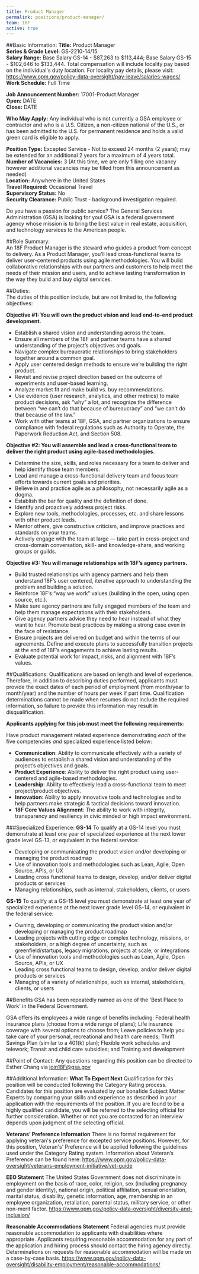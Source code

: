 ```yaml
---
title: Product Manager
permalink: positions/product-manager/
team: 18F
active: true
---
```

##Basic Information:
**Title:** Product Manager  <br>
**Series & Grade Level:** GS-2210-14/15 <br>
**Salary Range:** Base Salary GS-14 - $87,263 to $113,444; Base Salary GS-15 - $102,646 to $133,444. Total compensation will include locality pay based on the individual's duty location. For locality pay details, please visit: https://www.opm.gov/policy-data-oversight/pay-leave/salaries-wages/ <br>
**Work Schedule:** Full Time<br>

**Job Announcement Number:** 17001-Product Manager<br>
**Open:** DATE<br>
**Close:** DATE<br>

**Who May Apply:**
Any individual who is not currently a GSA employee or contractor and who is a U.S. Citizen, a non-citizen national of the U.S., or has been admitted to the U.S. for permanent residence and holds a valid green card is eligible to apply.

**Position Type:** Excepted Service - Not to exceed 24 months (2 years); may be extended for an additional 2 years for a maximum of 4 years total.<br>
**Number of Vacancies:** 3 (At this time, we are only filling one vacancy however additional vacancies may be filled from this announcement as needed)<br>
**Location:** Anywhere in the United States<br>
**Travel Required:** Occasional Travel<br>
**Supervisory Status:** No<br>
**Security Clearance:** Public Trust - background investigation required.<br>

Do you have a passion for public service? The General Services Administration (GSA) is looking for you! GSA is a federal government agency whose mission is to bring the best value in real estate, acquisition, and technology services to the American people.<br>

##Role Summary:<br>
An 18F Product Manager is the steward who guides a product from concept to delivery. As a Product Manager, you’ll lead cross-functional teams to deliver user-centered products using agile methodologies.  You will build collaborative relationships with our partners and customers to help meet the needs of their mission and users, and to achieve lasting transformation in the way they build and buy digital services.<br>

##Duties:<br>
The duties of this position include, but are not limited to, the following objectives:<br>

**Objective #1: You will own the product vision and lead end-to-end product development.**<br>
- Establish a shared vision and understanding across the team. 
- Ensure all members of the 18F and partner teams have a shared understanding of the project’s objectives and goals. 
- Navigate complex bureaucratic relationships to bring stakeholders together around a common goal.
- Apply user centered design methods to ensure we’re building the right product.
- Revisit and revise project direction based on the outcome of experiments and user-based learning. 
- Analyze market fit and make build vs. buy recommendations.
- Use evidence (user research, analytics, and other metrics) to make product decisions, ask “why” a lot, and recognize the difference between “we can’t do that because of bureaucracy” and “we can’t do that because of the law.”
- Work with other teams at 18F, GSA, and partner organizations to ensure compliance with federal regulations such as Authority to Operate, the Paperwork Reduction Act, and Section 508.

**Objective #2: You will assemble and lead a cross-functional team to deliver the right product using agile-based methodologies.**<br>
- Determine the size, skills, and roles necessary for a team to deliver and help identify those team members.
- Lead and manage a cross-functional delivery team and focus team efforts towards current goals and priorities.
- Believe in and practice agile as a philosophy, not necessarily agile as a dogma.
- Establish the bar for quality and the definition of done.
- Identify and proactively address project risks.
- Explore new tools, methodologies, processes, etc. and share lessons with other product leads.
- Mentor others, give constructive criticism, and improve practices and standards on your teams.
- Actively engage with the team at large — take part in cross-project and cross-domain conversation, skill- and knowledge-share, and working groups or guilds.

**Objective #3: You will manage relationships with 18F’s agency partners.**<br>
- Build trusted relationships with agency partners and help them understand 18F’s user centered, iterative approach to understanding the problem and building a solution.
- Reinforce 18F’s “way we work” values (building in the open, using open source, etc.).
- Make sure agency partners are fully engaged members of the team and help them manage expectations with their stakeholders.
- Give agency partners advice they need to hear instead of what they want to hear. Promote best practices by making a strong case even in the face of resistance.
- Ensure projects are delivered on budget and within the terms of our agreements. Define and execute plans to successfully transition projects at the end of 18F’s engagements to achieve lasting results.
- Evaluate potential work for impact, risks, and alignment with 18F’s values.


##Qualifications:
Qualifications are based on length and level of experience.  Therefore, in addition to describing duties performed, applicants must provide the exact dates of each period of employment (from month/year to month/year) and the number of hours per week if part time.  Qualification determinations cannot be made when resumes do not include the required information, so failure to provide this information may result in disqualification.

**Applicants applying for this job must meet the following requirements:**

Have product management related experience demonstrating *each* of the five competencies *and* specialized experience listed below:
- **Communication**: Ability to communicate effectively with a variety of audiences to establish a shared vision and understanding of the project’s objectives and goals. 
- **Product Experience**: Ability to deliver the right product using user-centered and agile-based methodologies.
- **Leadership**: Ability to effectively lead a cross-functional team to meet project/product objectives. 
- **Innovation**: Ability to apply innovative tools and technologies  and to help partners make strategic & tactical decisions toward innovation. 
- **18F Core Values Alignment**: The ability to work with integrity, transparency and resiliency in civic minded or high impact environment. 

###Specialized Experience:
**GS-14**
To qualify at a GS-14 level you must demonstrate at least one year of specialized experience at the next lower grade level GS-13, or equivalent in the federal service:
- Developing or communicating the product vision and/or developing or managing the product roadmap
- Use of innovation tools and methodologies such as Lean, Agile, Open Source, APIs, or UX
- Leading cross functional teams to design, develop, and/or deliver digital products or services
- Managing relationships, such as internal, stakeholders, clients, or users

**GS-15**
To qualify at a GS-15 level you must demonstrate at least one year of specialized experience at the next lower grade level GS-14, or equivalent in the federal service:
- Owning, developing or communicating the product vision and/or developing or managing the product roadmap
- Leading projects with cutting edge or complex technology, missions, or stakeholders, or a high degree of uncertainty, such as greenfield/startups, legacy migrations, projects at scale, or integrations
- Use of innovation tools and methodologies such as Lean, Agile, Open Source, APIs, or UX
- Leading cross functional teams to design, develop, and/or deliver digital products or services
- Managing of a variety of relationships, such as internal, stakeholders, clients, or users 


##Benefits
GSA has been repeatedly named as one of the 'Best Place to Work' in the Federal Government. 

GSA offers its employees a wide range of benefits including: Federal health insurance plans (choose from a wide range of plans); Life insurance coverage with several options to choose from; Leave policies to help you take care of your personal, recreational and health care needs; Thrift Savings Plan (similar to a 401(k) plan); Flexible work schedules and telework; Transit and child care subsidies; and Training and development

##Point of Contact:
Any questions regarding this position can be directed to Esther Chang via join18F@gsa.gov


##Additional Information:
**What To Expect Next**
Qualification for this position will be conducted following the Category Rating process. Candidates for this position are evaluated by our bonafide Subject Matter Experts by comparing your skills and experience as described in your application with the requirements of the position. If you are found to be a highly qualified candidate, you will be referred to the selecting official for further consideration. Whether or not you are contacted for an interview depends upon judgment of the selecting official.

**Veterans’ Preference Information** 
There is no formal requirement for applying veteran's preference for excepted service positions. However, for this position, Veteran's’ Preference will be applied following the guidelines used under the Category Rating system. Information about Veteran’s Preference can be found here: https://www.opm.gov/policy-data-oversight/veterans-employment-initiative/vet-guide

**EEO Statement**
The United States Government does not discriminate in employment on the basis of race, color, religion, sex (including pregnancy and gender identity), national origin, political affiliation, sexual orientation, marital status, disability, genetic information, age, membership in an employee organization, retaliation, parental status, military service, or other non-merit factor.
https://www.opm.gov/policy-data-oversight/diversity-and-inclusion/

**Reasonable Accommodations Statement**
Federal agencies must provide reasonable accommodation to applicants with disabilities where appropriate. Applicants requiring reasonable accommodation for any part of the application and hiring process should contact the hiring agency directly. Determinations on requests for reasonable accommodation will be made on a case-by-case basis. https://www.opm.gov/policy-data-oversight/disability-employment/reasonable-accommodations/

